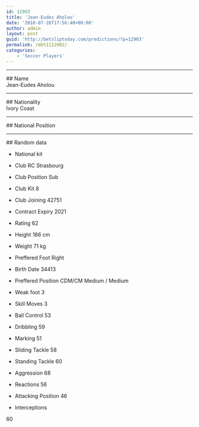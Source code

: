 ```yaml
---
id: 12903
title: 'Jean-Eudes Aholou'
date: '2010-07-26T17:56:40+00:00'
author: admin
layout: post
guid: 'http://betsliptoday.com/predictions/?p=12903'
permalink: /mbt1112902/
categories:
    - 'Soccer Players'
---
```


- - - - - -

\## Name  
 Jean-Eudes Aholou

- - - - - -

\## Nationality  
 Ivory Coast

- - - - - -

\## National Position

- - - - - -

\## Random data

- National kit
- Club
 RC Strasbourg

- Club Position
 Sub

- Club Kit
 8

- Club Joining
 42751

- Contract Expiry
 2021

- Rating
 62

- Height
 186 cm

- Weight
 71 kg

- Preffered Foot
 Right

- Birth Date
 34413

- Preffered Position
 CDM/CM Medium / Medium

- Weak foot
 3

- Skill Moves
 3

- Ball Control
 53

- Dribbling
 59

- Marking
 51

- Sliding Tackle
 58

- Standing Tackle
 60

- Aggression
 68

- Reactions
 56

- Attacking Position
 46

- Interceptions

 60